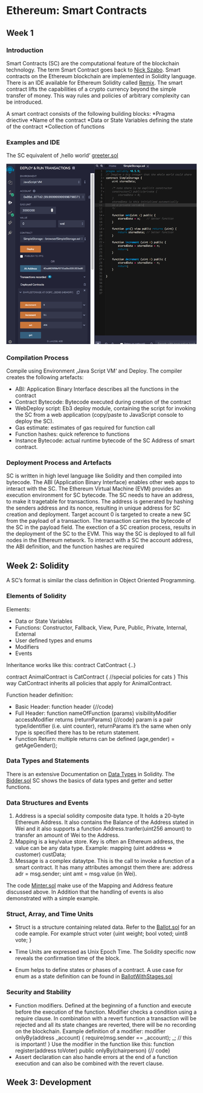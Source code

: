 # Ethereum: Smart Contracts
## Week 1
### Introduction
Smart Contracts (SC) are the computational feature of the blockchain technology. The term Smart Contract goes back to [Nick Szabo](http://www.alamut.com/subj/economics/nick_szabo/smartContracts.html). Smart contracts on the Ethereum blockchain are implemented in Solidity language. There is an IDE available for Ethereum Solidity called [Remix](https://remix.ethereum.org).
The smart contract lifts the capabilities of a crypto currency beyond the simple transfer of money. This way rules and policies of arbitrary complexity can be introduced.

A smart contract consists of the following building blocks:
*Pragma driective
*Name of the contract
*Data or State Variables defining the state of the contract
*Collection of functions

### Examples and IDE
The SC equivalent of ‚hello world‘
[greeter.sol](https://gist.githubusercontent.com/GianRothfuchs/fcdaddad12a910040897a0382c9a875d/Greeter.sol)

[![](scrnshot1.png)](scrnshot1.png)

### Compilation Process
Compile using Environment ‚Java Script VM‘ and Deploy. The compiler creates the following artefacts:
* ABI: Application Binary Interface describes all the functions in the contract
* Contract Bytecode: Bytecode executed during creation of the contract
* WebDeploy script: Eb3 deploy module, containing the script for invoking the SC from a web application (copy/paste to JavaScript console to deploy the SC).
* Gas estimate: estimates of gas required for function call
* Function hashes: quick reference to functions
* Instance Bytecode: actual runtime bytecode of the SC Address of smart contract. 

### Deployment Process and Artefacts
SC is written in high level language like Solidity and then compiled into bytecode. The ABI (Application Binary Interface) enables other web apps to interact with the SC. The Ethereum Virtual Machine (EVM) provides an execution environment for SC bytecode. 
The SC needs to have an address, to make it tragetable for transactions. The address is generated by hashing the senders address and its nonce, resulting in unique address for SC creation and deployment. Target account 0 is targeted to create a new SC from the payload of a transaction. The transaction carries the bytecode of the SC in the payload field. The exection of a SC creation process, results in the deployment of the SC to the EVM. This way the SC is deployed to all full nodes in the Ethereum network. 
To interact with a SC the account address, the ABI definition, and the function hashes are  required

## Week 2: Solidity
A SC’s format is similar the class definition in Object Oriented Programming. 

### Elements of Solidity
Elements:
* Data or State Variables
* Functions: Constructor, Fallback, View, Pure, Public, Private, Internal, External
* User defined types and enums
* Modifiers
* Events

Inheritance works like this:
contract CatContract {..}

contract AnimalContract is CatContract {
//special policies for cats
}
This way CatContract inherits all policies that apply for AnimalContract.

Function header definition:
* Basic Header: 
	function header {//code}
* Full Header: 
  function nameOfFunction (params) visibilityModifier accessModifier returns (returnParams) {//code} 
param is a pair type/identifier (i.e. uint counter), returnParams it’s the same when only type is specified there has to be return statement.
* Function Return: multiple returns can be defined (age,gender) = getAgeGender();
	

### Data Types and Statements
There is an extensive Documentation on [Data Types](https://solidity.readthedocs.io/en/develop/types.html) in Solidity. The [Bidder.sol](https://gist.github.com/GianRothfuchs/fa176dd2bd39471eefbebdc2d5b38f42#file-bidder-sol) SC shows the basics of data types and getter and setter functions.

### Data Structures and Events
1. Address is a special solidity composite data type. It holds a 20-byte Ethereum Address. It also contains the Balance of the Address stated in Wei and it also supports a function Address.tranfer(uint256 amount) to transfer an amount of Wei to the Address.
2. Mapping is a key/value store. Key is often an Ethereum address, the value can be any data type. Example: mapping (uint address => customer) custData;
3. Message is a complex dataytpe. This is the call to invoke a function of a smart contract. It has many attributes amongst them there are: address adr = msg.sender; uint amt = msg.value (in Wei).

The code [Minter.sol](https://gist.github.com/GianRothfuchs/fa176dd2bd39471eefbebdc2d5b38f42#Minter-sol) make use of the Mapping and Address feature discussed above. In Addition that the handling of events is also demonstrated with a simple example.

### Struct, Array, and Time Units
* Struct is a structure containing related data. Refer to the [Ballot.sol](https://gist.github.com/GianRothfuchs/fa176dd2bd39471eefbebdc2d5b38f42#file-ballotbasic-sol) for an code eample. For example 
  struct voter {uint weight;
		bool voted;
		uint8 vote;
		}
  
* Time Units are expressed as Unix Epoch Time. The Solidity specific now reveals the confirmation time of the block.
* Enum helps to define states or phases of a contract. A use case for enum as a state definition can be found in [BallotWithStages.sol](https://gist.github.com/GianRothfuchs/fa176dd2bd39471eefbebdc2d5b38f42#file-ballotwithstages-sol)

### Security and Stability
* Function modifiers. Defined at the beginning of a function and execute before the execution of the function. Modifier checks a condition using a require clause. In combination with a revert function a transaction will be rejected and all its state changes are reverted, there will be no recording on the blockchain. Example definition of a modifier:
modifier onlyBy(address _account) {
					require(msg.sender == _account);
					_; // this is important!
				   }
Use the modifier in the function like this:
function register(address toVoter) public onlyBy(chairperson) {// code}
* Assert declaration can also handle errors at the end of a function execution and can also be combined with the revert clause.

## Week 3: Development







